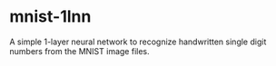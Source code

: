 # mnist-1lnn
A simple 1-layer neural network to recognize handwritten single digit numbers from the MNIST image files.
